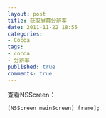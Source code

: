 ```yaml
---
layout: post
title: 获取屏幕分辨率
date: 2011-11-22 18:55
categories:
- Cocoa
tags:
- cocoa
- 分辨率
published: true
comments: true
---
```

查看NSScreen：

    [NSScreen mainScreen] frame];
